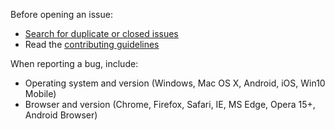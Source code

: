 Before opening an issue:

- [Search for duplicate or closed issues](https://github.com/codefresh-io/docs.codefresh.io/issues?utf8=%E2%9C%93&q=is%3Aissue)
- Read the [contributing guidelines](https://github.com/codefresh-io/docs.codefresh.io/blob/master/CONTRIBUTING.md)

When reporting a bug, include:

- Operating system and version (Windows, Mac OS X, Android, iOS, Win10 Mobile)
- Browser and version (Chrome, Firefox, Safari, IE, MS Edge, Opera 15+, Android Browser)
